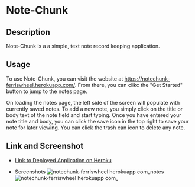 # Note-Chunk

## Description

Note-Chunk is a a simple, text note record keeping application.

## Usage

To use Note-Chunk, you can visit the website at https://notechunk-ferriswheel.herokuapp.com/. From there, you can clikc the "Get Started" button to jump to the notes page.

On loading the notes page, the left side of the screen will populate with currently saved notes. To add a new note, you simply click on the title or body text of the note field and start typing. Once you have entered your note title and body, you can click the save icon in the top right to save your note for later viewing. You can click the trash can icon to delete any note.

## Link and Screenshot

- [Link to Deployed Application on Heroku](https://notechunk-ferriswheel.herokuapp.com/)

- Screenshots 
![notechunk-ferriswheel herokuapp com_notes](https://user-images.githubusercontent.com/104692375/187779713-c322c7ea-bb97-4290-a3d0-9a2813e993d3.png)
![notechunk-ferriswheel herokuapp com_](https://user-images.githubusercontent.com/104692375/187779732-71dca1fb-7e54-4cb7-a8e9-b03836619000.png)

